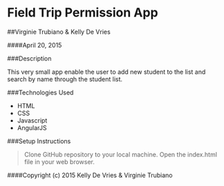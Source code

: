 # Field Trip Permission App

##Virginie Trubiano &  Kelly De Vries

####April 20, 2015

###Description

This very small app enable the user to add new student to the list and search by name through the student list.

###Technologies Used

* HTML
* CSS
* Javascript
* AngularJS

###Setup Instructions

>Clone GitHub repository to your local machine.
>Open the index.html file in your web browser.


####Copyright (c) 2015  Kelly De Vries & Virginie Trubiano
